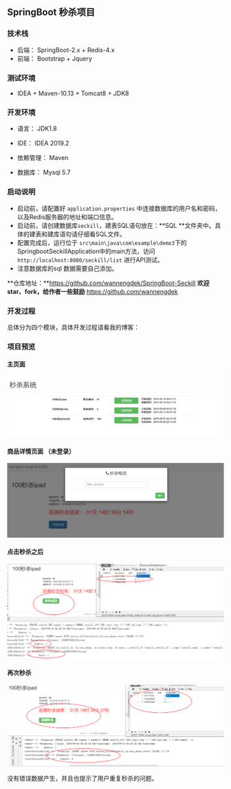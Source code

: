 ## SpringBoot 秒杀项目

### **技术栈**

- 后端： SpringBoot-2.x + Redis-4.x
- 前端： Bootstrap + Jquery

### **测试环境**

- IDEA + Maven-10.13 + Tomcat8 + JDK8

### 开发环境

- 语言： JDK1.8

- IDE： IDEA 2019.2

- 依赖管理： Maven

- 数据库： Mysql 5.7

### **启动说明**

  - 启动前，请配置好 `application.properties` 中连接数据库的用户名和密码，以及Redis服务器的地址和端口信息。
  - 启动前，请创建数据库`seckill`，建表SQL语句放在：**SQL **文件夹中。具体的建表和建库语句请仔细看SQL文件。
  - 配置完成后，运行位于 `src\main\java\com\example\demo3`下的SpringbootSeckillApplication中的main方法，访问 `http://localhost:8080/seckill/list` 进行API测试。
  - 注意数据库的sql 数据需要自己添加。

**仓库地址：**https://github.com/wannengdek/SpringBoot-Seckill
**欢迎star、fork，给作者一些鼓励** https://github.com/wannengdek

### 开发过程

总体分为四个模块，具体开发过程请看我的博客：





### 项目预览

#### 主页面



![1](README.assets/1.png)



#### 商品详情页面 （未登录）

![2](README.assets/2.png)

#### 点击秒杀之后

![3](README.assets/3.png)

#### 再次秒杀

![4](README.assets/4.png)

没有错误数据产生，并且也提示了用户重复秒杀的问题。